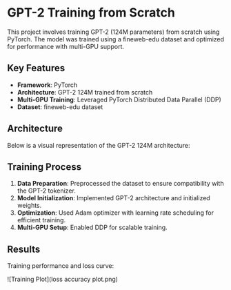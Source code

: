 # GPT-2 Training from Scratch

This project involves training GPT-2 (124M parameters) from scratch using PyTorch. The model was trained using a fineweb-edu dataset and optimized for performance with multi-GPU support.

## Key Features
- **Framework**: PyTorch
- **Architecture**: GPT-2 124M trained from scratch
- **Multi-GPU Training**: Leveraged PyTorch Distributed Data Parallel (DDP)
- **Dataset**: fineweb-edu dataset

## Architecture
Below is a visual representation of the GPT-2 124M architecture:



## Training Process
1. **Data Preparation**: Preprocessed the dataset to ensure compatibility with the GPT-2 tokenizer.
2. **Model Initialization**: Implemented GPT-2 architecture and initialized weights.
3. **Optimization**: Used Adam optimizer with learning rate scheduling for efficient training.
4. **Multi-GPU Setup**: Enabled DDP for scalable training.

## Results
Training performance and loss curve:

![Training Plot](loss accuracy plot.png)
